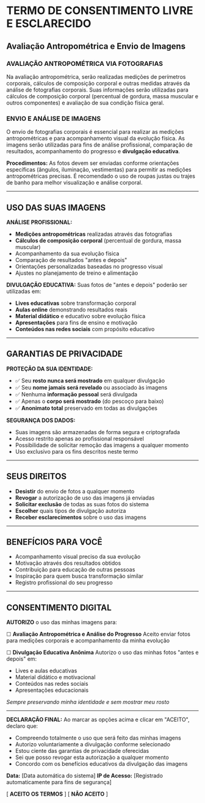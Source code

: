 # TERMO DE CONSENTIMENTO LIVRE E ESCLARECIDO
## Avaliação Antropométrica e Envio de Imagens

### AVALIAÇÃO ANTROPOMÉTRICA VIA FOTOGRAFIAS

Na avaliação antropométrica, serão realizadas medições de perímetros corporais, cálculos de composição corporal e outras medidas através da análise de fotografias corporais. Suas informações serão utilizadas para cálculos de composição corporal (percentual de gordura, massa muscular e outros componentes) e avaliação de sua condição física geral.

### ENVIO E ANÁLISE DE IMAGENS

O envio de fotografias corporais é essencial para realizar as medições antropométricas e para acompanhamento visual da evolução física. As imagens serão utilizadas para fins de análise profissional, comparação de resultados, acompanhamento do progresso e **divulgação educativa**.

**Procedimentos:** As fotos devem ser enviadas conforme orientações específicas (ângulos, iluminação, vestimentas) para permitir as medições antropométricas precisas. É recomendado o uso de roupas justas ou trajes de banho para melhor visualização e análise corporal.

---

## USO DAS SUAS IMAGENS

**ANÁLISE PROFISSIONAL:**
- **Medições antropométricas** realizadas através das fotografias
- **Cálculos de composição corporal** (percentual de gordura, massa muscular)
- Acompanhamento da sua evolução física
- Comparação de resultados "antes e depois"
- Orientações personalizadas baseadas no progresso visual
- Ajustes no planejamento de treino e alimentação

**DIVULGAÇÃO EDUCATIVA:**
Suas fotos de "antes e depois" poderão ser utilizadas em:
- **Lives educativas** sobre transformação corporal
- **Aulas online** demonstrando resultados reais
- **Material didático** e educativo sobre evolução física
- **Apresentações** para fins de ensino e motivação
- **Conteúdos nas redes sociais** com propósito educativo

---

## GARANTIAS DE PRIVACIDADE

**PROTEÇÃO DA SUA IDENTIDADE:**
- ✅ Seu **rosto nunca será mostrado** em qualquer divulgação
- ✅ Seu **nome jamais será revelado** ou associado às imagens
- ✅ Nenhuma **informação pessoal** será divulgada
- ✅ Apenas o **corpo será mostrado** (do pescoço para baixo)
- ✅ **Anonimato total** preservado em todas as divulgações

**SEGURANÇA DOS DADOS:**
- Suas imagens são armazenadas de forma segura e criptografada
- Acesso restrito apenas ao profissional responsável
- Possibilidade de solicitar remoção das imagens a qualquer momento
- Uso exclusivo para os fins descritos neste termo

---

## SEUS DIREITOS

- **Desistir** do envio de fotos a qualquer momento
- **Revogar** a autorização de uso das imagens já enviadas
- **Solicitar exclusão** de todas as suas fotos do sistema
- **Escolher** quais tipos de divulgação autoriza
- **Receber esclarecimentos** sobre o uso das imagens

---

## BENEFÍCIOS PARA VOCÊ

- Acompanhamento visual preciso da sua evolução
- Motivação através dos resultados obtidos
- Contribuição para educação de outras pessoas
- Inspiração para quem busca transformação similar
- Registro profissional do seu progresso

---

## CONSENTIMENTO DIGITAL

**AUTORIZO** o uso das minhas imagens para:

☐ **Avaliação Antropométrica e Análise do Progresso**
Aceito enviar fotos para medições corporais e acompanhamento da minha evolução

☐ **Divulgação Educativa Anônima**
Autorizo o uso das minhas fotos "antes e depois" em:
- Lives e aulas educativas
- Material didático e motivacional  
- Conteúdos nas redes sociais
- Apresentações educacionais

*Sempre preservando minha identidade e sem mostrar meu rosto*

---

**DECLARAÇÃO FINAL:**
Ao marcar as opções acima e clicar em "ACEITO", declaro que:
- Compreendo totalmente o uso que será feito das minhas imagens
- Autorizo voluntariamente a divulgação conforme selecionado
- Estou ciente das garantias de privacidade oferecidas
- Sei que posso revogar esta autorização a qualquer momento
- Concordo com os benefícios educativos da divulgação das imagens

**Data:** [Data automática do sistema]
**IP de Acesso:** [Registrado automaticamente para fins de segurança]

[ **ACEITO OS TERMOS** ] [ **NÃO ACEITO** ]